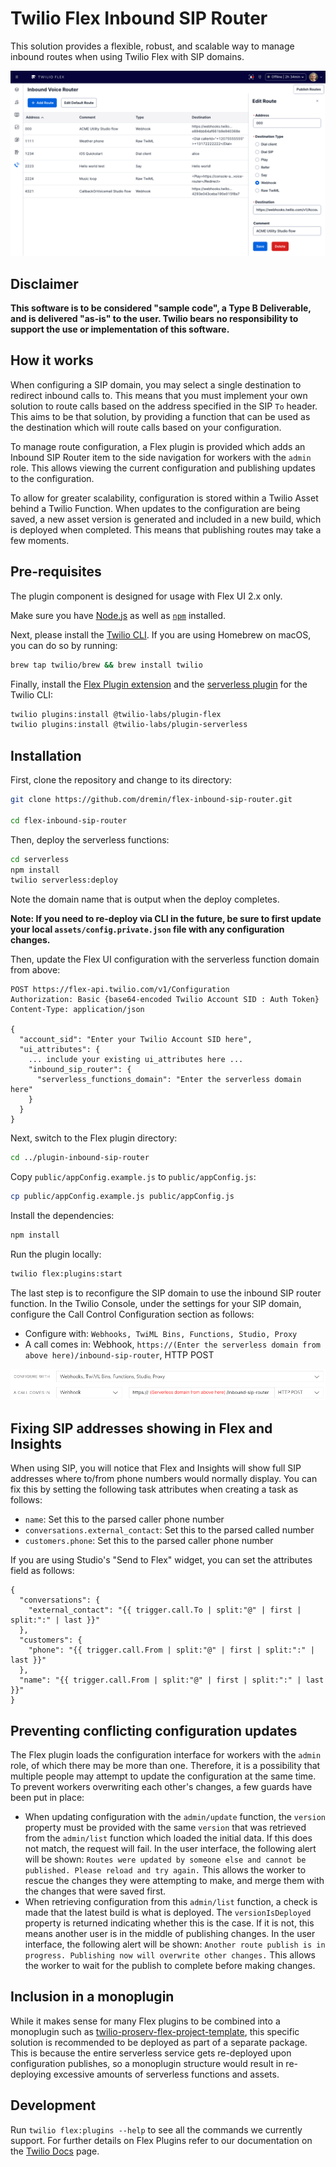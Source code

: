 # Twilio Flex Inbound SIP Router

This solution provides a flexible, robust, and scalable way to manage inbound routes when using Twilio Flex with SIP domains.

![Inbound SIP router](screenshots/router.png)

## Disclaimer

**This software is to be considered "sample code", a Type B Deliverable, and is delivered "as-is" to the user. Twilio bears no responsibility to support the use or implementation of this software.**

## How it works

When configuring a SIP domain, you may select a single destination to redirect inbound calls to. This means that you must implement your own solution to route calls based on the address specified in the SIP `To` header. This aims to be that solution, by providing a function that can be used as the destination which will route calls based on your configuration.

To manage route configuration, a Flex plugin is provided which adds an Inbound SIP Router item to the side navigation for workers with the `admin` role. This allows viewing the current configuration and publishing updates to the configuration.

To allow for greater scalability, configuration is stored within a Twilio Asset behind a Twilio Function. When updates to the configuration are being saved, a new asset version is generated and included in a new build, which is deployed when completed. This means that publishing routes may take a few moments.

## Pre-requisites

The plugin component is designed for usage with Flex UI 2.x only.

Make sure you have [Node.js](https://nodejs.org) as well as [`npm`](https://npmjs.com) installed.

Next, please install the [Twilio CLI](https://www.twilio.com/docs/twilio-cli/quickstart). If you are using Homebrew on macOS, you can do so by running:

```bash
brew tap twilio/brew && brew install twilio
```

Finally, install the [Flex Plugin extension](https://www.twilio.com/docs/flex/developer/plugins/cli/install) and the [serverless plugin](https://www.twilio.com/docs/labs/serverless-toolkit/getting-started) for the Twilio CLI:

```bash
twilio plugins:install @twilio-labs/plugin-flex
twilio plugins:install @twilio-labs/plugin-serverless
```

## Installation

First, clone the repository and change to its directory:

```bash
git clone https://github.com/dremin/flex-inbound-sip-router.git

cd flex-inbound-sip-router
```

Then, deploy the serverless functions:

```bash
cd serverless
npm install
twilio serverless:deploy
```

Note the domain name that is output when the deploy completes.

**Note: If you need to re-deploy via CLI in the future, be sure to first update your local `assets/config.private.json` file with any configuration changes.**

Then, update the Flex UI configuration with the serverless function domain from above:

```
POST https://flex-api.twilio.com/v1/Configuration
Authorization: Basic {base64-encoded Twilio Account SID : Auth Token}
Content-Type: application/json

{
  "account_sid": "Enter your Twilio Account SID here",
  "ui_attributes": {
    ... include your existing ui_attributes here ...
    "inbound_sip_router": {
      "serverless_functions_domain": "Enter the serverless domain here"
    }
  }
}
```

Next, switch to the Flex plugin directory:

```bash
cd ../plugin-inbound-sip-router
```

Copy `public/appConfig.example.js` to `public/appConfig.js`:

```bash
cp public/appConfig.example.js public/appConfig.js
```

Install the dependencies:

```bash
npm install
```

Run the plugin locally:

```bash
twilio flex:plugins:start
```

The last step is to reconfigure the SIP domain to use the inbound SIP router function. In the Twilio Console, under the settings for your SIP domain, configure the Call Control Configuration section as follows:

- Configure with: `Webhooks, TwiML Bins, Functions, Studio, Proxy`
- A call comes in: Webhook, `https://(Enter the serverless domain from above here)/inbound-sip-router`, HTTP POST

![SIP domain configuration](screenshots/console.png)

## Fixing SIP addresses showing in Flex and Insights

When using SIP, you will notice that Flex and Insights will show full SIP addresses where to/from phone numbers would normally display. You can fix this by setting the following task attributes when creating a task as follows:

- `name`: Set this to the parsed caller phone number
- `conversations.external_contact`: Set this to the parsed called number
- `customers.phone`: Set this to the parsed caller phone number

If you are using Studio's "Send to Flex" widget, you can set the attributes field as follows:

```
{
  "conversations": {
    "external_contact": "{{ trigger.call.To | split:"@" | first | split:":" | last }}"
  },
  "customers": {
    "phone": "{{ trigger.call.From | split:"@" | first | split:":" | last }}"
  },
  "name": "{{ trigger.call.From | split:"@" | first | split:":" | last }}"
}
```

## Preventing conflicting configuration updates

The Flex plugin loads the configuration interface for workers with the `admin` role, of which there may be more than one. Therefore, it is a possibility that multiple people may attempt to update the configuration at the same time. To prevent workers overwriting each other's changes, a few guards have been put in place:

- When updating configuration with the `admin/update` function, the `version` property must be provided with the same `version` that was retrieved from the `admin/list` function which loaded the initial data. If this does not match, the request will fail. In the user interface, the following alert will be shown: `Routes were updated by someone else and cannot be published. Please reload and try again.` This allows the worker to rescue the changes they were attempting to make, and merge them with the changes that were saved first.
- When retrieving configuration from this `admin/list` function, a check is made that the latest build is what is deployed. The `versionIsDeployed` property is returned indicating whether this is the case. If it is not, this means another user is in the middle of publishing changes. In the user interface, the following alert will be shown: `Another route publish is in progress. Publishing now will overwrite other changes.` This allows the worker to wait for the publish to complete before making changes.

## Inclusion in a monoplugin

While it makes sense for many Flex plugins to be combined into a monoplugin such as [twilio-proserv-flex-project-template](https://github.com/twilio-professional-services/twilio-proserv-flex-project-template), this specific solution is recommended to be deployed as part of a separate package. This is because the entire serverless service gets re-deployed upon configuration publishes, so a monoplugin structure would result in re-deploying excessive amounts of serverless functions and assets.

## Development

Run `twilio flex:plugins --help` to see all the commands we currently support. For further details on Flex Plugins refer to our documentation on the [Twilio Docs](https://www.twilio.com/docs/flex/developer/plugins/cli) page.

